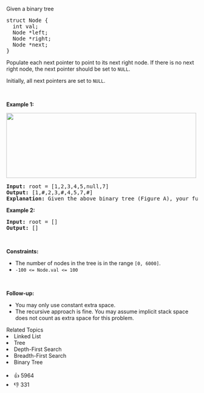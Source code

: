 <p>Given a binary tree</p>

<pre>
struct Node {
  int val;
  Node *left;
  Node *right;
  Node *next;
}
</pre>

<p>Populate each next pointer to point to its next right node. If there is no next right node, the next pointer should be set to <code>NULL</code>.</p>

<p>Initially, all next pointers are set to <code>NULL</code>.</p>

<p>&nbsp;</p> 
<p><strong class="example">Example 1:</strong></p> 
<img alt="" src="https://assets.leetcode.com/uploads/2019/02/15/117_sample.png" style="width: 500px; height: 171px;" /> 
<pre>
<strong>Input:</strong> root = [1,2,3,4,5,null,7]
<strong>Output:</strong> [1,#,2,3,#,4,5,7,#]
<strong>Explanation: </strong>Given the above binary tree (Figure A), your function should populate each next pointer to point to its next right node, just like in Figure B. The serialized output is in level order as connected by the next pointers, with '#' signifying the end of each level.
</pre>

<p><strong class="example">Example 2:</strong></p>

<pre>
<strong>Input:</strong> root = []
<strong>Output:</strong> []
</pre>

<p>&nbsp;</p> 
<p><strong>Constraints:</strong></p>

<ul> 
 <li>The number of nodes in the tree is in the range <code>[0, 6000]</code>.</li> 
 <li><code>-100 &lt;= Node.val &lt;= 100</code></li> 
</ul>

<p>&nbsp;</p> 
<p><strong>Follow-up:</strong></p>

<ul> 
 <li>You may only use constant extra space.</li> 
 <li>The recursive approach is fine. You may assume implicit stack space does not count as extra space for this problem.</li> 
</ul>

<div><div>Related Topics</div><div><li>Linked List</li><li>Tree</li><li>Depth-First Search</li><li>Breadth-First Search</li><li>Binary Tree</li></div></div><br><div><li>👍 5964</li><li>👎 331</li></div>